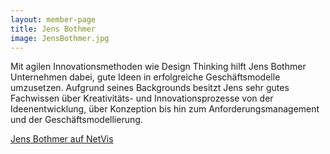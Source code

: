 ```yaml
---
layout: member-page
title: Jens Bothmer
image: JensBothmer.jpg
---
```


Mit agilen Innovationsmethoden wie Design Thinking hilft Jens Bothmer Unternehmen dabei, gute Ideen in erfolgreiche
Geschäftsmodelle umzusetzen. Aufgrund seines Backgrounds besitzt Jens sehr gutes Fachwissen über Kreativitäts- und
Innovationsprozesse von der Ideenentwicklung, über Konzeption bis hin zum Anforderungsmanagement und der
Geschäftsmodellierung.

[Jens Bothmer auf NetVis](https://xcamp.co/netvis/#0x186c9)
